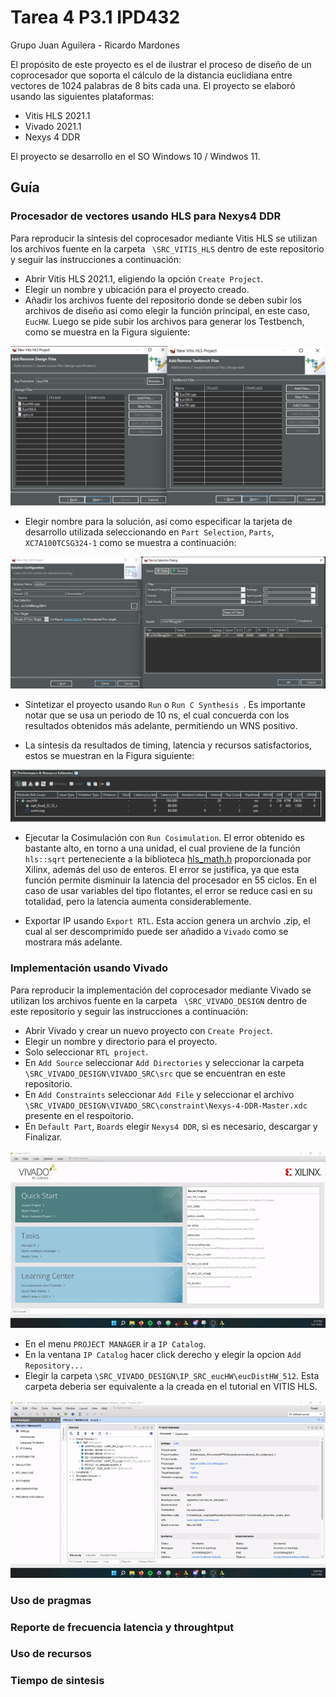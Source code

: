 # Tarea 4 P3.1 IPD432

Grupo Juan Aguilera - Ricardo Mardones

El propósito de este proyecto es el de ilustrar el proceso de diseño de un coprocesador que soporta el cálculo de la distancia euclidiana entre vectores de 1024 palabras de 8 bits cada una.
El proyecto se elaboró usando las siguientes plataformas:

* Vitis HLS 2021.1
* Vivado 2021.1
* Nexys 4 DDR

El proyecto se desarrollo en el SO Windows 10 /  Windwos 11.

## Guía
### Procesador de vectores usando HLS para Nexys4 DDR

Para reproducir la síntesis del coprocesador mediante Vitis HLS se utilizan los archivos fuente en la carpeta ``` \SRC_VITIS_HLS``` dentro de este repositorio y seguir las instrucciones a continuación:

* Abrir Vitis HLS 2021.1, eligiendo la opción ```Create Project```.
* Elegir un nombre y ubicación para el proyecto creado.
* Añadir los archivos fuente del repositorio donde se deben subir los archivos de diseño así como elegir la función principal, en este caso, ```EucHW```. Luego se pide subir los archivos para generar los Testbench, como se muestra en la Figura siguiente:

![Archivos añadidos.](/Imagenes_Readme/Vitis_HLS_Files.png)

* Elegir nombre para la solución, así como especificar la tarjeta de desarrollo utilizada seleccionando en ```Part Selection```, ```Parts```,  ```XC7A100TCSG324-1``` como se muestra a continuación:

![Device part.](/Imagenes_Readme/device.png)

* Sintetizar el proyecto usando ```Run``` o ```Run C Synthesis ```. Es importante notar que se usa un periodo de 10 ns, el cual concuerda con los resultados obtenidos más adelante, permitiendo un WNS positivo.

* La síntesis da resultados de timing, latencia y recursos satisfactorios, estos se muestran en la Figura siguiente:

![Device part.](/Imagenes_Readme/performance_hls.png)

 * Ejecutar la Cosimulación con ``` Run Cosimulation ```. El error obtenido es bastante alto, en torno a una unidad, el cual proviene de la función ``` hls::sqrt``` perteneciente a la biblioteca [hls_math.h](https://docs.xilinx.com/r/en-US/ug1399-vitis-hls/Vitis-HLS-Math-Library) proporcionada por Xilinx, además del uso de enteros. El error se justifica, ya que esta función permite disminuir la latencia del procesador en 55 ciclos. En el caso de usar variables del tipo flotantes, el error se reduce casi en su totalidad, pero la latencia aumenta considerablemente.

* Exportar IP usando ```Export RTL```. Esta accion genera un archvio .zip, el cual al ser descomprimido puede ser añadido a ```Vivado``` como se mostrara más adelante.

### Implementación usando Vivado

Para reproducir la implementación del coprocesador mediante Vivado se utilizan los archivos fuente en la carpeta ``` \SRC_VIVADO_DESIGN``` dentro de este repositorio y seguir las instrucciones a continuación:

* Abrir Vivado y crear un nuevo proyecto con ```Create Project```.
* Elegir un nombre y directorio para el proyecto.
* Solo seleccionar ```RTL project```.
* En ```Add Source``` seleccionar ```Add Directories``` y seleccionar la carpeta ```\SRC_VIVADO_DESIGN\VIVADO_SRC\src``` que se encuentran en este repositorio.
* En ```Add Constraints``` seleccionar ```Add File``` y seleccionar el archivo ```\SRC_VIVADO_DESIGN\VIVADO_SRC\constraint\Nexys-4-DDR-Master.xdc``` presente en el respoitorio.
* En ```Default Part```, ```Boards``` elegir ```Nexys4 DDR```, si es necesario, descargar y Finalizar.

![Vivado Project process.](/Imagenes_Readme/create_vivado_project.gif)

* En el menu ```PROJECT MANAGER``` ir a ```IP Catalog```.
* En la ventana ```IP Catalog``` hacer click derecho y elegir la opcion ```Add Repository...```
* Elegir la carpeta ```\SRC_VIVADO_DESIGN\IP_SRC_eucHW\eucDistHW_512```. Esta carpeta deberia ser equivalente a la creada en el tutorial en VITIS HLS.

![Vivado Project IP.](/Imagenes_Readme/import_ip.gif)

### Uso de pragmas

### Reporte de frecuencia latencia y throughtput

### Uso de recursos

### Tiempo de sintesis
